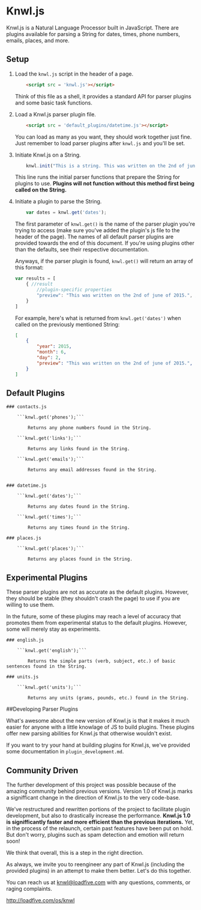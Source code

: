 # Knwl.js
Knwl.js is a Natural Language Processor built in JavaScript. There are plugins available
for parsing a String for dates, times, phone numbers, emails, places, and more.

## Setup

1. Load the ```knwl.js``` script in the header of a page.

	``` html
		<script src = 'knwl.js'></script>
	```

	Think of this file as a shell, it provides a standard
	API for parser plugins and some basic task functions.

2. Load a Knwl.js parser plugin file.
	
	``` html
		<script src = 'default_plugins/datetime.js'></script>
	```
	You can load as many as you want, they should work together just fine. 
	Just remember to load parser plugins after ```knwl.js``` and you'll be set.
	
3. Initiate Knwl.js on a String.

	``` javascript
		knwl.init("This is a string. This was written on the 2nd of june, of 2015.");
	```
	
	This line runs the initial parser functions that
	prepare the String for plugins to use. **Plugins
	will not function without this method first being called
	on the String.**
	
4. Initiate a plugin to parse the String.
	
	``` javascript
		var dates = knwl.get('dates');
	```
	
	The first parameter of ```knwl.get()``` is the
	name of the parser plugin you're trying to access (make sure you've added the plugin's js file to the header of the page).
	The names of all default parser plugins are provided
	 towards the end of this document. If you're using
	plugins other than the defaults, see their respective
	documentation.
	
	Anyways, if the parser plugin is found, ```knwl.get()``` will return
	an array of this format:
	
	```javascript
	var results = [
		{ //result
			//plugin-specific properties
			"preview": "This was written on the 2nd of june of 2015.", //the sentence of rough location of the data from the String
		}
	]
	```
	
	For example, here's what is returned from ```knwl.get('dates')``` when called on the previously mentioned String:
	
	```json
	[
		{
			"year": 2015,
			"month": 6,
			"day": 2,
			"preview": "This was written on the 2nd of june of 2015.",
		}
	]
	```

## Default Plugins

	### contacts.js
			
		```knwl.get('phones');```
			
			Returns any phone numbers found in the String.
			
		```knwl.get('links');```
			
			Returns any links found in the String.
				
		```knwl.get('emails');```
			
			Returns any email addresses found in the String.
	
	
	### datetime.js
	
		```knwl.get('dates');```
		
			Returns any dates found in the String.
			
		```knwl.get('times');```
		
			Returns any times found in the String.
			
	### places.js
	
		```knwl.get('places');```
			
			Returns any places found in the String.

## Experimental Plugins

These parser plugins are not as accurate as the default plugins. However,
they should be stable (they shouldn't crash the page) to use if you are willing to use them.

In the future, some of these plugins may reach a level of accuracy that promotes them
from experimental status to the default plugins. However, some will merely stay
as experiments.

	### english.js
	
		```knwl.get('english');```
		
			Returns the simple parts (verb, subject, etc.) of basic sentences found in the String.

	### units.js
	
		```knwl.get('units');```
		
			Returns any units (grams, pounds, etc.) found in the String.
	
##Developing Parser Plugins

What's awesome about the new version of Knwl.js is that it makes it much easier
for anyone with a little knowlage of JS to build plugins. These plugins offer new
parsing abilities for Knwl.js that otherwise wouldn't exist.

If you want to try your hand at building plugins for Knwl.js, we've
provided some documentation in ```plugin_development.md```.

## Community Driven

The further development of this project was possible because of the
amazing community behind previous versions. Version 1.0 of Knwl.js marks a signifficant
change in the direction of Knwl.js to the very code-base.

We've restructured and rewritten portions of the project to facilitate
plugin development, but also to drastically increase the performance. **Knwl.js 1.0 is signifficantly
 faster and more efficient than the previous iterations.**
Yet, in the process of the relaunch, certain past features have been put on hold. But
don't worry, plugins such as spam detection and emotion will return soon!

We think that overall, this is a step in the right direction.

As always, we invite you to reengineer any part of Knwl.js (including the provided plugins) in an attempt
to make them better. Let's do this together.

You can reach us at knwl@loadfive.com with any questions, comments,
or raging complaints.

http://loadfive.com/os/knwl
